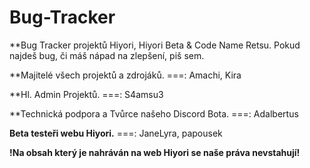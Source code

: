 # Bug-Tracker
**Bug Tracker projektů Hiyori, Hiyori Beta & Code Name Retsu.
Pokud najdeš bug, či máš nápad na zlepšení, piš sem.

**Majitelé všech projektů a zdrojáků.
===: Amachi, Kira

**Hl. Admin Projektů.
===: S4amsu3

**Technická podpora a Tvůrce našeho Discord Bota.
===: Adalbertus

**Beta testeři webu Hiyori.**
===: JaneLyra, papousek




**!Na obsah který je nahráván na web Hiyori se naše práva nevstahují!**


